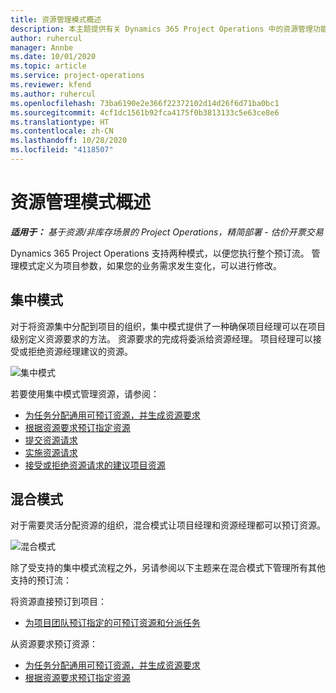 ```yaml
---
title: 资源管理模式概述
description: 本主题提供有关 Dynamics 365 Project Operations 中的资源管理功能的信息。
author: ruhercul
manager: Annbe
ms.date: 10/01/2020
ms.topic: article
ms.service: project-operations
ms.reviewer: kfend
ms.author: ruhercul
ms.openlocfilehash: 73ba6190e2e366f22372102d14d26f6d71ba0bc1
ms.sourcegitcommit: 4cf1dc1561b92fca4175f0b3813133c5e63ce8e6
ms.translationtype: HT
ms.contentlocale: zh-CN
ms.lasthandoff: 10/28/2020
ms.locfileid: "4118507"
---
```

# <a name="resource-management-modes-overview"></a>资源管理模式概述

_**适用于：** 基于资源/非库存场景的 Project Operations，精简部署 - 估价开票交易_


Dynamics 365 Project Operations 支持两种模式，以便您执行整个预订流。 管理模式定义为项目参数，如果您的业务需求发生变化，可以进行修改。    

## <a name="central-mode"></a>集中模式
对于将资源集中分配到项目的组织，集中模式提供了一种确保项目经理可以在项目级别定义资源要求的方法。 资源要求的完成将委派给资源经理。 项目经理可以接受或拒绝资源经理建议的资源。

![集中模式](./media/resource-management-central.png)

若要使用集中模式管理资源，请参阅：

- [为任务分配通用可预订资源，并生成资源要求](https://docs.microsoft.com/dynamics365/project-service/assign-generic-bookable-resource)
- [根据资源要求预订指定资源](https://docs.microsoft.com/dynamics365/project-service/book-named-resource)
- [提交资源请求](https://docs.microsoft.com/dynamics365/project-service/submit-resource-request)
- [实施资源请求](https://docs.microsoft.com/dynamics365/project-service/resource-management-fulfill-requests)
- [接受或拒绝资源请求的建议项目资源](https://docs.microsoft.com/dynamics365/project-service/accept-reject-proposed-resource)

## <a name="hybrid-mode"></a>混合模式
对于需要灵活分配资源的组织，混合模式让项目经理和资源经理都可以预订资源。

![混合模式](./media/resource-management-hybrid.png)

除了受支持的集中模式流程之外，另请参阅以下主题来在混合模式下管理所有其他支持的预订流：

将资源直接预订到项目：
- [为项目团队预订指定的可预订资源和分派任务](https://docs.microsoft.com/dynamics365/project-service/assign-named-bookable-resource)

从资源要求预订资源：
- [为任务分配通用可预订资源，并生成资源要求](https://docs.microsoft.com/dynamics365/project-service/assign-generic-bookable-resource)
- [根据资源要求预订指定资源](https://docs.microsoft.com/dynamics365/project-service/book-named-resource)
